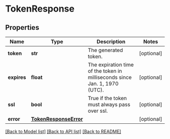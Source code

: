 # TokenResponse

## Properties
Name | Type | Description | Notes
------------ | ------------- | ------------- | -------------
**token** | **str** | The generated token. | [optional] 
**expires** | **float** | The expiration time of the token in milliseconds since Jan. 1, 1970 (UTC). | [optional] 
**ssl** | **bool** | True if the token must always pass over ssl. | [optional] 
**error** | [**TokenResponseError**](TokenResponseError.md) |  | [optional] 

[[Back to Model list]](../README.md#documentation-for-models) [[Back to API list]](../README.md#documentation-for-api-endpoints) [[Back to README]](../README.md)

